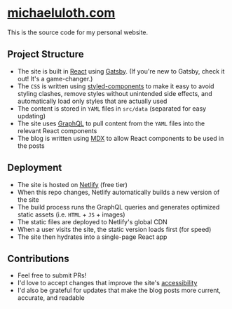# [michaeluloth.com](https://www.michaeluloth.com)

This is the source code for my personal website.

## Project Structure

- The site is built in [React](https://reactjs.org) using [Gatsby](https://www.gatsbyjs.org). (If you're new to Gatsby, check it out! It's a game-changer.)
- The `CSS` is written using [styled-components](https://www.styled-components.com) to make it easy to avoid styling clashes, remove styles without unintended side effects, and automatically load only styles that are actually used
- The content is stored in `YAML` files in `src/data` (separated for easy updating)
- The site uses [GraphQL](https://graphql.org) to pull content from the `YAML` files into the relevant React components
- The blog is written using [MDX](https://mdxjs.com) to allow React components to be used in the posts

## Deployment

- The site is hosted on [Netlify](https://www.netlify.com) (free tier)
- When this repo changes, Netlify automatically builds a new version of the site
- The build process runs the GraphQL queries and generates optimized static assets (i.e. `HTML` + `JS` + images)
- The static files are deployed to Netlify's global CDN
- When a user visits the site, the static version loads first (for speed)
- The site then hydrates into a single-page React app

## Contributions

- Feel free to submit PRs!
- I'd love to accept changes that improve the site's [accessibility](https://en.wikipedia.org/wiki/Accessibility)
- I'd also be grateful for updates that make the blog posts more current, accurate, and readable